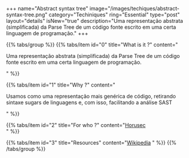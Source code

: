 +++
name="Abstract syntax tree"
image="/images/techiques/abstract-syntax-tree.png"
category="Techiniques"
ring="Essential"
type="post"
layout="details"
isNew="true"
description="Uma representação abstrata (simplificada) da Parse Tree de um código fonte escrito em uma certa linguagem de programação."
+++

{{% tabs/group %}}
  {{% tabs/item id="0" title="What is it ?" content="<p>Uma representação abstrata (simplificada) da Parse Tree de um código fonte escrito em uma certa linguagem de programação.</p>" %}}
  
  {{% tabs/item id="1" title="Why ?" content="<p>Usamos como uma representação mais genérica de código, retirando sintaxe sugars de linguagens e, com isso, facilitando a análise SAST</p>" %}}
  
  {{% tabs/item id="2" title="For who ?" content="<a href='https://horusec.io/site/'>Horusec</a><br />" %}}

  {{% tabs/item id="3" title="Resources" content="<a href='https://en.wikipedia.org/wiki/Abstract_syntax_tree'>Wikipedia</a> " %}}
{{% /tabs/group %}}
